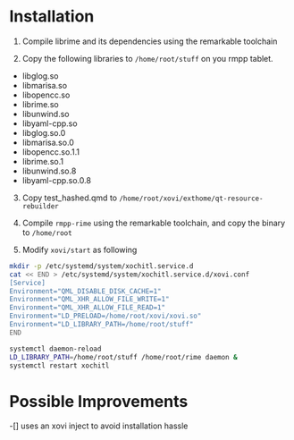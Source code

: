 # Installation
1. Compile librime and its dependencies using the remarkable toolchain

2. Copy the following libraries to `/home/root/stuff` on you rmpp tablet.

- libglog.so
- libmarisa.so
- libopencc.so
- librime.so
- libunwind.so
- libyaml-cpp.so
- libglog.so.0
- libmarisa.so.0
- libopencc.so.1.1
- librime.so.1
- libunwind.so.8
- libyaml-cpp.so.0.8

3. Copy test_hashed.qmd to `/home/root/xovi/exthome/qt-resource-rebuilder`

4. Compile `rmpp-rime` using the remarkable toolchain, and copy the binary to `/home/root`

5. Modify `xovi/start` as following
```bash
mkdir -p /etc/systemd/system/xochitl.service.d
cat << END > /etc/systemd/system/xochitl.service.d/xovi.conf
[Service]
Environment="QML_DISABLE_DISK_CACHE=1"
Environment="QML_XHR_ALLOW_FILE_WRITE=1"
Environment="QML_XHR_ALLOW_FILE_READ=1"
Environment="LD_PRELOAD=/home/root/xovi/xovi.so"
Environment="LD_LIBRARY_PATH=/home/root/stuff"
END

systemctl daemon-reload
LD_LIBRARY_PATH=/home/root/stuff /home/root/rime daemon &
systemctl restart xochitl
```

# Possible Improvements
-[] uses an xovi inject to avoid installation hassle
